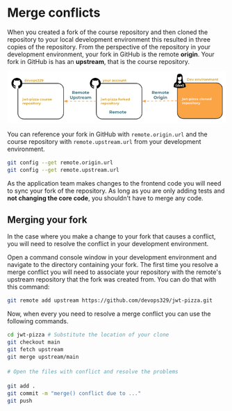 # Merge conflicts

When you created a fork of the course repository and then cloned the repository to your local development environment this resulted in three copies of the repository. From the perspective of the repository in your development environment, your fork in GitHub is the remote **origin**. Your fork in GitHub is has an **upstream**, that is the course repository.

![alt text](image.png)

You can reference your fork in GitHub with `remote.origin.url` and the course repository with `remote.upstream.url` from your development environment.

```sh
git config --get remote.origin.url
git config --get remote.upstream.url
```

As the application team makes changes to the frontend code you will need to sync your fork of the repository. As long as you are only adding tests and **not changing the core code**, you shouldn't have to merge any code.

## Merging your fork

In the case where you make a change to your fork that causes a conflict, you will need to resolve the conflict in your development environment.

Open a command console window in your development environment and navigate to the directory containing your fork. The first time you resolve a merge conflict you will need to associate your repository with the remote's upstream repository that the fork was created from. You can do that with this command:

```sh
git remote add upstream https://github.com/devops329/jwt-pizza.git
```

Now, when every you need to resolve a merge conflict you can use the following commands.

```sh
cd jwt-pizza # Substitute the location of your clone
git checkout main
git fetch upstream
git merge upstream/main

# Open the files with conflict and resolve the problems

git add .
git commit -m "merge() conflict due to ..."
git push
```
